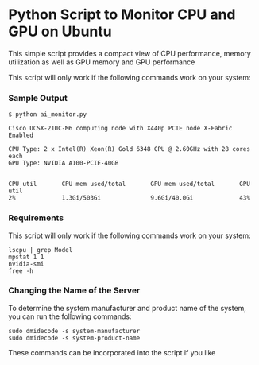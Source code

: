 # Python Script to Monitor CPU and GPU on Ubuntu

This simple script provides a compact view of CPU performance, memory utilization as well as GPU memory and GPU performance

This script will only work if the following commands work on your system:

### Sample Output

```
$ python ai_monitor.py 

Cisco UCSX-210C-M6 computing node with X440p PCIE node X-Fabric Enabled

CPU Type: 2 x Intel(R) Xeon(R) Gold 6348 CPU @ 2.60GHz with 28 cores each
GPU Type: NVIDIA A100-PCIE-40GB


CPU util       CPU mem used/total       GPU mem used/total       GPU util
2%             1.3Gi/503Gi              9.6Gi/40.0Gi             43%
```

### Requirements

This script will only work if the following commands work on your system:

```
lscpu | grep Model
mpstat 1 1
nvidia-smi
free -h
```

### Changing the Name of the Server

To determine the system manufacturer and product name of the system, you can run the following commands:
```
sudo dmidecode -s system-manufacturer
sudo dmidecode -s system-product-name
```

These commands can be incorporated into the script if you like

